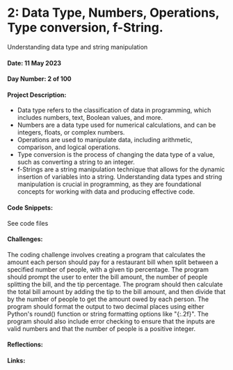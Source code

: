 # 2: Data Type, Numbers, Operations, Type conversion, f-String.

Understanding data type and string manipulation

#### Date: 11 May 2023
#### Day Number: 2 of 100 
#### Project Description: 

- Data type refers to the classification of data in programming, which includes numbers, text, Boolean values, and more. 
- Numbers are a data type used for numerical calculations, and can be integers, floats, or complex numbers. 
- Operations are used to manipulate data, including arithmetic, comparison, and logical operations. 
- Type conversion is the process of changing the data type of a value, such as converting a string to an integer. 
- f-Strings are a string manipulation technique that allows for the dynamic insertion of variables into a string. Understanding data types and string manipulation is crucial in programming, as they are foundational concepts for working with data and producing effective code.

#### Code Snippets: 

See code files 

#### Challenges: 

The coding challenge involves creating a program that calculates the amount each person should pay for a restaurant bill when split between a specified number of people, with a given tip percentage. The program should prompt the user to enter the bill amount, the number of people splitting the bill, and the tip percentage. The program should then calculate the total bill amount by adding the tip to the bill amount, and then divide that by the number of people to get the amount owed by each person. The program should format the output to two decimal places using either Python's round() function or string formatting options like "{:.2f}". The program should also include error checking to ensure that the inputs are valid numbers and that the number of people is a positive integer.

#### Reflections: 


#### Links: 